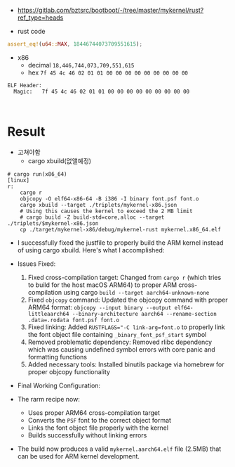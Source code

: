 - https://gitlab.com/bztsrc/bootboot/-/tree/master/mykernel/rust?ref_type=heads


- rust code

```rs
assert_eq!(u64::MAX, 18446744073709551615);
```

- x86
  - decimal
  `18,446,744,073,709,551,615`
  - hex
  `7f 45 4c 46 02 01 01 00 00 00 00 00 00 00 00 00`


```
ELF Header:
  Magic:   7f 45 4c 46 02 01 01 00 00 00 00 00 00 00 00 00 

  
```

# Result

- 고쳐야함
  - cargo xbuild(없앨예정)

```justfile
# cargo run(x86_64)
[linux]
r:
    cargo r
    objcopy -O elf64-x86-64 -B i386 -I binary font.psf font.o
    cargo xbuild --target ./triplets/mykernel-x86.json
    # Using this causes the kernel to exceed the 2 MB limit
    # cargo build -Z build-std=core,alloc --target ./triplets/$mykernel-x86.json
    cp ./target/mykernel-x86/debug/mykernel-rust mykernel.x86_64.elf

```

- I successfully fixed the justfile to properly build the ARM kernel instead of using cargo xbuild. Here's what I accomplished:

- Issues Fixed:

  1. Fixed cross-compilation target: Changed from `cargo r` (which tries to build for the host macOS ARM64) to proper ARM cross-compilation using cargo
   `build --target aarch64-unknown-none`
  2. Fixed `objcopy` command: Updated the objcopy command with proper ARM64 format:
  `objcopy --input binary --output elf64-littleaarch64 --binary-architecture aarch64 --rename-section .data=.rodata font.psf font.o`
  3. Fixed linking: Added `RUSTFLAGS="-C link-arg=font.o` to properly link the font object file containing `_binary_font_psf_start` symbol
  4. Removed problematic dependency: Removed rlibc dependency which was causing undefined symbol errors with core panic and formatting functions
  5. Added necessary tools: Installed binutils package via homebrew for proper objcopy functionality

- Final Working Configuration:

- The rarm recipe now:
  - Uses proper ARM64 cross-compilation target
  - Converts the `PSF` font to the correct object format
  - Links the font object file properly with the kernel
  - Builds successfully without linking errors

- The build now produces a valid `mykernel.aarch64.elf` file (2.5MB) that can be used for ARM kernel development.
